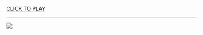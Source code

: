 
<a href="https://premium76.site?title=unblocked_dragon_ball_z_games&ref=13M">CLICK TO PLAY</a></h3>
<hr>

<a href="https://premium76.site?title=unblocked_dragon_ball_z_games&ref=13M"><img src="https://clearcache.store/games.png"></a>


